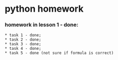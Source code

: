 # python homework

### homework in lesson 1 - done:
    * task 1 - done;
    * task 2 - done;
    * task 3 - done;
    * task 4 - done;
    * task 5 - done (not sure if formula is correct)

